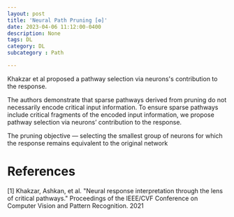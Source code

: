 ```yaml
---
layout: post
title: 'Neural Path Pruning [⚙️]'
date: 2023-04-06 11:12:00-0400
description: None
tags: DL
category: DL
subcategory : Path

---
```




Khakzar et al proposed a pathway selection via neurons's contribution to the response. 

The authors demonstrate that sparse pathways derived from pruning do not necessarily encode critical input information. To ensure sparse pathways include critical fragments of the encoded input information, we propose pathway selection via neurons’ contribution to the response.

The pruning objective — selecting the smallest group of neurons for which the response remains equivalent to the original network


# References 

[1] Khakzar, Ashkan, et al. "Neural response interpretation through the lens of critical pathways." Proceedings of the IEEE/CVF Conference on Computer Vision and Pattern Recognition. 2021